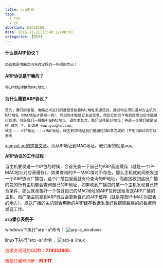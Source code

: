 ```yaml
---
title: arp协议
tags: 
  - TCP
  - IP
abbrlink: b3d20160
date: 2016-11-21T23:48:12+08:00
categories: [网络]
---
```


#### 什么是ARP协议？
	协议都是电脑之间先约定好的一些规则而已！

#### ARP协议是干嘛的？
	将IP地址转换为MAC地址！

#### 为什么需要ARP协议？
<!-- more -->
	首先，我们的清楚，电脑之间进行的通信是依靠MAC地址来通信的。就说你必须知道对方主机的MAC地址（MAC地址才是唯一的），然后你才能给它发送信息，然后它的网卡收到信息过后才能进行处理。但是我们一般都不记MAC地址，退而求其次，我们记得是IP地址；再退一步我们就是记得 域名 了，比如说 www.google.com。
	域名---->IP地址---->MAC地址，域名到IP地址我们是通过DNS来完成的（不明白DNS的可以参考
[xianyuLuo的这篇文章](http://laoxianyu.cn/2016/11/20/DNS%E8%A7%A3%E6%9E%90/ "xianyuLuo_DNS解析")。而从IP地址到MAC地址，我们用的就是arp。

__ARP协议的工作过程__

当主机要发送一个IP包的时候，会首先查一下自己的ARP高速缓存（就是一个IP-MAC地址对应表缓存），如果查询的IP－MAC值对不存在，那么主机就向网络发送一个ARP协议广播包，这个广播包里面就有待查询的IP地址，而直接收到这份广播的包的所有主机都会查询自己的IP地址，如果收到广播包的某一个主机发现自己符合条件，那么就准备好一个包含自己的MAC地址的ARP包传送给发送ARP广播的主机，而广播主机拿到ARP包后会更新自己的ARP缓存（就是存放IP-MAC对应表的地方）。发送广播的主机就会用新的ARP缓存数据准备好数据链路层的的数据包发送工作。

__arp缓存表例子__

windows下执行"arp -a"命令：
![arp-a_windows](http://dl-blog.laoxianyu.cn/arp-a_windows.png)

linux下执行"arp -a"命令：
![arp-a_linux](http://dl-blog.laoxianyu.cn/arp-a_linux.png)


<font color=#ff1201>技术交流可加QQ群：**774332965**<br></font>

<font color=#ff1201>微信订阅号同步：**时下IT**</font>

